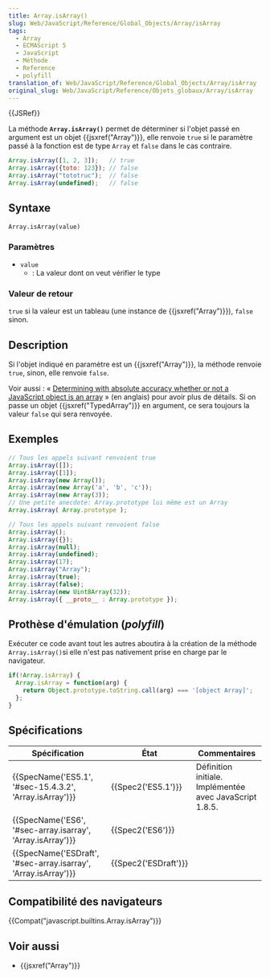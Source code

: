 ```yaml
---
title: Array.isArray()
slug: Web/JavaScript/Reference/Global_Objects/Array/isArray
tags:
  - Array
  - ECMAScript 5
  - JavaScript
  - Méthode
  - Reference
  - polyfill
translation_of: Web/JavaScript/Reference/Global_Objects/Array/isArray
original_slug: Web/JavaScript/Reference/Objets_globaux/Array/isArray
---
```

{{JSRef}}

La méthode **`Array.isArray()`** permet de déterminer si l'objet passé en argument est un objet {{jsxref("Array")}}, elle renvoie `true` si le paramètre passé à la fonction est de type `Array` et `false` dans le cas contraire.

```js
Array.isArray([1, 2, 3]);   // true
Array.isArray({toto: 123}); // false
Array.isArray("tototruc");  // false
Array.isArray(undefined);   // false
```

## Syntaxe

    Array.isArray(value)

### Paramètres

- `value`
  - : La valeur dont on veut vérifier le type

### Valeur de retour

`true` si la valeur est un tableau (une instance de {{jsxref("Array")}}), `false` sinon.

## Description

Si l'objet indiqué en paramètre est un {{jsxref("Array")}}, la méthode renvoie `true`, sinon, elle renvoie `false`.

Voir aussi : « [Determining with absolute accuracy whether or not a JavaScript object is an array](http://web.mit.edu/jwalden/www/isArray.html) » (en anglais) pour avoir plus de détails. Si on passe un objet {{jsxref("TypedArray")}} en argument, ce sera toujours la valeur `false` qui sera renvoyée.

## Exemples

```js
// Tous les appels suivant renvoient true
Array.isArray([]);
Array.isArray([1]);
Array.isArray(new Array());
Array.isArray(new Array('a', 'b', 'c'));
Array.isArray(new Array(3));
// Une petite anecdote: Array.prototype lui même est un Array
Array.isArray( Array.prototype );

// Tous les appels suivant renvoient false
Array.isArray();
Array.isArray({});
Array.isArray(null);
Array.isArray(undefined);
Array.isArray(17);
Array.isArray("Array");
Array.isArray(true);
Array.isArray(false);
Array.isArray(new Uint8Array(32));
Array.isArray({ __proto__ : Array.prototype });
```

## Prothèse d'émulation (_polyfill_)

Exécuter ce code avant tout les autres aboutira à la création de la méthode `Array.isArray()`si elle n'est pas nativement prise en charge par le navigateur.

```js
if(!Array.isArray) {
  Array.isArray = function(arg) {
    return Object.prototype.toString.call(arg) === '[object Array]';
  };
}
```

## Spécifications

| Spécification                                                                        | État                         | Commentaires                                            |
| ------------------------------------------------------------------------------------ | ---------------------------- | ------------------------------------------------------- |
| {{SpecName('ES5.1', '#sec-15.4.3.2', 'Array.isArray')}}             | {{Spec2('ES5.1')}}     | Définition initiale. Implémentée avec JavaScript 1.8.5. |
| {{SpecName('ES6', '#sec-array.isarray', 'Array.isArray')}}         | {{Spec2('ES6')}}         |                                                         |
| {{SpecName('ESDraft', '#sec-array.isarray', 'Array.isArray')}} | {{Spec2('ESDraft')}} |                                                         |

## Compatibilité des navigateurs

{{Compat("javascript.builtins.Array.isArray")}}

## Voir aussi

- {{jsxref("Array")}}
